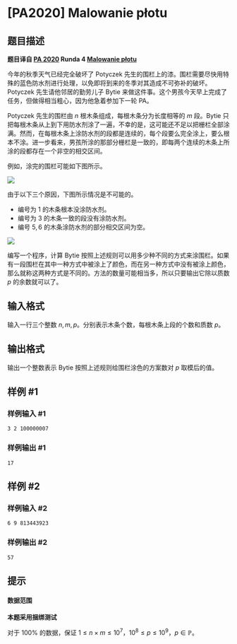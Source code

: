 # [PA2020] Malowanie płotu

## 题目描述

**题目译自 [PA 2020](https://sio2.mimuw.edu.pl/c/pa-2020-1/dashboard/) Runda 4 [Malowanie płotu](https://sio2.mimuw.edu.pl/c/pa-2020-1/mal/)**

今年的秋季天气已经完全破坏了 Potyczek 先生的围栏上的漆。围栏需要尽快用特殊的蓝色防水剂进行处理，以免即将到来的冬季对其造成不可弥补的破坏。Potyczek 先生请他邻居的勤劳儿子 Bytie 来做这件事。这个男孩今天早上完成了任务，但做得相当粗心，因为他急着参加下一轮 PA。

Potyczek 先生的围栏由 $n$ 根木条组成，每根木条分为长度相等的 $m$ 段。Bytie 只把每根木条从上到下用防水剂涂了一遍，不幸的是，这可能还不足以把栅栏全部涂满。然而，在每根木条上涂防水剂的段都是连续的，每个段要么完全涂上，要么根本不涂。进一步看来，男孩所涂的那部分栅栏是一致的，即每两个连续的木条上所涂的段都存在一个非空的相交区间。

例如，涂完的围栏可能如下图所示。

![](https://cdn.luogu.com.cn/upload/image_hosting/2ov15dzh.png)

由于以下三个原因，下图所示情况是不可能的。

- 编号为 $1$ 的木条根本没涂防水剂。
- 编号为 $3$ 的木条一致的段没有涂防水剂。
- 编号 $5,6$ 的木条涂防水剂的部分相交区间为空。

![](https://cdn.luogu.com.cn/upload/image_hosting/9f315wbr.png)

编写一个程序，计算 Bytie 按照上述规则可以用多少种不同的方式来涂围栏。如果有一段围栏在其中一种方式中被涂上了颜色，而在另一种方式中没有被涂上颜色，那么就称这两种方式是不同的。方法的数量可能相当多，所以只要输出它除以质数 $p$ 的余数就可以了。

## 输入格式

输入一行三个整数 $n,m,p$。分别表示木条个数，每根木条上段的个数和质数 $p$。

## 输出格式

输出一个整数表示 Bytie 按照上述规则给围栏涂色的方案数对 $p$ 取模后的值。

## 样例 #1

### 样例输入 #1
```
3 2 100000007
```

### 样例输出 #1

```
17
```

## 样例 #2

### 样例输入 #2
```
6 9 813443923
```

### 样例输出 #2

```
57
```

## 提示

#### 数据范围

**本题采用捆绑测试**

对于 $100\%$ 的数据，保证 $1\le n\times m\le 10^7$，$10^8\le p\le 10^9$，$p\in \mathbb{P}$。
